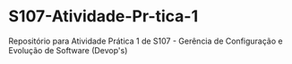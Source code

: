 # S107-Atividade-Pr-tica-1
Repositório para Atividade Prática 1 de S107 - Gerência de Configuração e Evolução de Software (Devop's)
